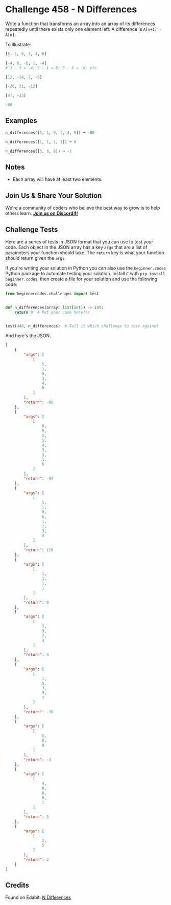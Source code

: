 # Challenge 458 - N Differences

Write a function that transforms an array into an array of its differences repeatedly until there exists only one element left. A difference is `A[n+1] - A[n]`.

To illustrate:
```python
[5, 1, 9, 3, 4, 0]

[-4, 8, -6, 1, -4]
# 1 - 5 = -4; 9 - 1 = 8; 3 - 9 = -6; etc.

[12, -14, 7, -5]

[-26, 21, -12]

[47, -33]

-80 
```
## Examples
```python
n_differences([5, 1, 9, 3, 4, 0]) ➞ -80

n_differences([1, 1, 1, 1]) ➞ 0

n_differences([5, 8, 8]) ➞ -3
```
## Notes

- Each array will have at least two elements.

## Join Us & Share Your Solution

We're a community of coders who believe the best way to grow is to help others learn. **[Join us on Discord!!!]("https"://discord.gg/sfHykntuGy)**

## Challenge Tests

Here are a series of tests in JSON format that you can use to test your code. Each object in the JSON array has a key `args` that are a list of parameters your function should take. The `return` key is what your function should return given the `args`. 

If you're writing your solution in Python you can also use the `beginner.codes` Python package to automate testing your solution. Install it with `pip install beginner.codes`, then create a file for your solution and use the following code:
```python
from beginnercodes.challenges import test


def n_differences(array: list[int]) -> int:
    return 0  # Put your code here!!!


test(448, n_differences)  # Tell it which challenge to test against
```
And here's the JSON.
```json
[
    {
        "args": [
            [
                5,
                1,
                9,
                3,
                4,
                0
            ]
        ],
        "return": -80
    },
    {
        "args": [
            [
                8,
                9,
                2,
                5,
                4,
                3,
                3,
                1,
                6
            ]
        ],
        "return": -94
    },
    {
        "args": [
            [
                5,
                1,
                9,
                6,
                1,
                7,
                3,
                4
            ]
        ],
        "return": 118
    },
    {
        "args": [
            [
                1,
                1,
                1,
                1
            ]
        ],
        "return": 0
    },
    {
        "args": [
            [
                5,
                9,
                7,
                3
            ]
        ],
        "return": 4
    },
    {
        "args": [
            [
                1,
                5,
                3,
                9,
                7
            ]
        ],
        "return": -30
    },
    {
        "args": [
            [
                5,
                8,
                8
            ]
        ],
        "return": -3
    },
    {
        "args": [
            [
                4,
                0,
                0,
                0,
                1
            ]
        ],
        "return": 5
    },
    {
        "args": [
            [
                3,
                5
            ]
        ],
        "return": 2
    }
]
```
## Credits

Found on Edabit: [N Differences](https://edabit.com/challenge/J7HPbiP9WRTCteazx)
